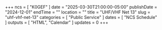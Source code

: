 +++
ncs = [ "K0GEF" ]
date = "2025-03-30T21:00:00-05:00"
publishDate = "2024-12-01"
endTime = ""
location = ""
title = "UHF/VHF Net 13"
slug = "uhf-vhf-net-13"
categories = [ "Public Service" ]
dates = [ "NCS Schedule" ]
outputs = [ "HTML", "Calendar" ]
updates = 0
+++
